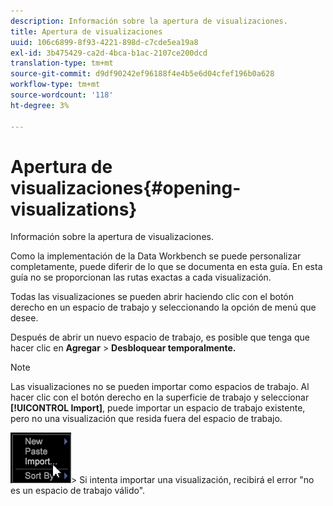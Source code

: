 ```yaml
---
description: Información sobre la apertura de visualizaciones.
title: Apertura de visualizaciones
uuid: 106c6899-8f93-4221-898d-c7cde5ea19a8
exl-id: 3b475429-ca2d-4bca-b1ac-2107ce200dcd
translation-type: tm+mt
source-git-commit: d9df90242ef96188f4e4b5e6d04cfef196b0a628
workflow-type: tm+mt
source-wordcount: '118'
ht-degree: 3%

---
```


# Apertura de visualizaciones{#opening-visualizations}

Información sobre la apertura de visualizaciones.

Como la implementación de la Data Workbench se puede personalizar completamente, puede diferir de lo que se documenta en esta guía. En esta guía no se proporcionan las rutas exactas a cada visualización.

Todas las visualizaciones se pueden abrir haciendo clic con el botón derecho en un espacio de trabajo y seleccionando la opción de menú que desee.

Después de abrir un nuevo espacio de trabajo, es posible que tenga que hacer clic en **Agregar** > **Desbloquear temporalmente.**

>[!NOTE]
>
>Las visualizaciones no se pueden importar como espacios de trabajo. Al hacer clic con el botón derecho en la superficie de trabajo y seleccionar **[!UICONTROL Import]**, puede importar un espacio de trabajo existente, pero no una visualización que resida fuera del espacio de trabajo.
>
>![](assets/import_workspace.png)>
>Si intenta importar una visualización, recibirá el error &quot;no es un espacio de trabajo válido&quot;.
